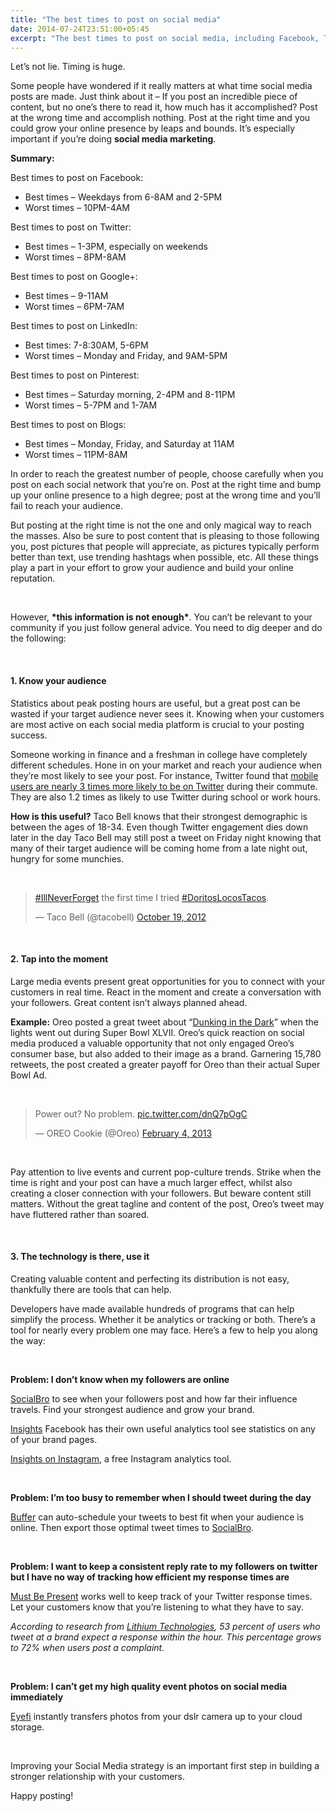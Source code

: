 ```yaml
---
title: "The best times to post on social media"
date: 2014-07-24T23:51:00+05:45
excerpt: "The best times to post on social media, including Facebook, Twitter, Google+, LinkedIn, Pinterest, and blogs."
---
```


<p>Let&#8217;s not lie. Timing is huge.</p>

<p>Some people have wondered if it really matters at what time social media posts are made. Just think about it &#8211; If you post an incredible piece of content, but no one&#8217;s there to read it, how much has it accomplished? Post at the wrong time and accomplish nothing. Post at the right time and you could grow your online presence by leaps and bounds. It&#8217;s especially important if you&#8217;re doing <strong>social media marketing</strong>.</p>

<p><strong>Summary:</strong></p>

<p>Best times to post on Facebook:</p>

<ul>
<li>Best times &#8211; Weekdays from 6-8AM and 2-5PM</li>
<li>Worst times &#8211; 10PM-4AM</li>
</ul>

<p>Best times to post on Twitter:</p>

<ul>
<li>Best times &#8211; 1-3PM, especially on weekends</li>
<li>Worst times &#8211; 8PM-8AM</li>
</ul>

<p>Best times to post on Google+:</p>

<ul>
<li>Best times &#8211; 9-11AM</li>
<li>Worst times &#8211; 6PM-7AM</li>
</ul>

<p>Best times to post on LinkedIn:</p>

<ul>
<li>Best times: 7-8:30AM, 5-6PM</li>
<li>Worst times &#8211; Monday and Friday, and 9AM-5PM</li>
</ul>

<p>Best times to post on Pinterest:</p>

<ul>
<li>Best times &#8211; Saturday morning, 2-4PM and 8-11PM</li>
<li>Worst times &#8211; 5-7PM and 1-7AM</li>
</ul>

<p>Best times to post on Blogs:</p>

<ul>
<li>Best times &#8211; Monday, Friday, and Saturday at 11AM</li>
<li>Worst times &#8211; 11PM-8AM</li>
</ul>

<p>In order to reach the greatest number of people, choose carefully when you post on each social network that you&#8217;re on. Post at the right time and bump up your online presence to a high degree; post at the wrong time and you&#8217;ll fail to reach your audience.</p>

<p>But posting at the right time is not the one and only magical way to reach the masses. Also be sure to post content that is pleasing to those following you, post pictures that people will appreciate, as pictures typically perform better than text, use trending hashtags when possible, etc. All these things play a part in your effort to grow your audience and build your online reputation.</p>

<p>&nbsp;</p>

<p>However, <strong>*this information is not enough*</strong>. You can&#8217;t be relevant to your community if you just follow general advice. You need to dig deeper and do the following:</p>

<p>&nbsp;</p>

<h4>1. Know your audience</h4>

<p>Statistics about peak posting hours are useful, but a great post can be wasted if your target audience never sees it. Knowing when your customers are most active on each social media platform is crucial to your posting success.</p>

<p>Someone working in finance and a freshman in college have completely different schedules. Hone in on your market and reach your audience when they&#8217;re most likely to see your post. For instance, Twitter found that <a href="https://blog.twitter.com/2013/new-compete-study-primary-mobile-users-on-twitter" rel="nofollow" target="_blank">mobile users are nearly 3 times more likely to be on Twitter</a> during their commute. They are also 1.2 times as likely to use Twitter during school or work hours.</p>

<p><strong>How is this useful?</strong> Taco Bell knows that their strongest demographic is between the ages of 18-34. Even though Twitter engagement dies down later in the day Taco Bell may still post a tweet on Friday night knowing that many of their target audience will be coming home from a late night out, hungry for some munchies.</p>

<p>&nbsp;</p>

<blockquote class="twitter-tweet"><p lang="en" dir="ltr"><a href="https://twitter.com/hashtag/IllNeverForget?src=hash&amp;ref_src=twsrc%5Etfw">#IllNeverForget</a> the first time I tried <a href="https://twitter.com/hashtag/DoritosLocosTacos?src=hash&amp;ref_src=twsrc%5Etfw">#DoritosLocosTacos</a>.</p>&mdash; Taco Bell (@tacobell) <a href="https://twitter.com/tacobell/status/259150502519009280?ref_src=twsrc%5Etfw">October 19, 2012</a></blockquote>

<p>&nbsp;</p>

<h4>2. Tap into the moment</h4>

<p>Large media events present great opportunities for you to connect with your customers in real time. React in the moment and create a conversation with your followers. Great content isn&#8217;t always planned ahead.</p>

<p><strong>Example:</strong> Oreo posted a great tweet about &#8220;<a href="http://www.fastcompany.com/3008486/oreos-dunk-dark-strategy-and-future-real-time-marketing" rel="nofollow" target="_blank">Dunking in the Dark</a>&#8221; when the lights went out during Super Bowl XLVII. Oreo&#8217;s quick reaction on social media produced a valuable opportunity that not only engaged Oreo&#8217;s consumer base, but also added to their image as a brand. Garnering 15,780 retweets, the post created a greater payoff for Oreo than their actual Super Bowl Ad.</p>

<p>&nbsp;</p>

<blockquote class="twitter-tweet"><p lang="en" dir="ltr">Power out? No problem. <a href="http://t.co/dnQ7pOgC">pic.twitter.com/dnQ7pOgC</a></p>&mdash; OREO Cookie (@Oreo) <a href="https://twitter.com/Oreo/status/298246571718483968?ref_src=twsrc%5Etfw">February 4, 2013</a></blockquote>

<p>&nbsp;</p>

<p>Pay attention to live events and current pop-culture trends. Strike when the time is right and your post can have a much larger effect, whilst also creating a closer connection with your followers. But beware content still matters. Without the great tagline and content of the post, Oreo&#8217;s tweet may have fluttered rather than soared.</p>

<p>&nbsp;</p>

<h4>3. The technology is there, use it</h4>

<p>Creating valuable content and perfecting its distribution is not easy, thankfully there are tools that can help.</p>

<p>Developers have made available hundreds of programs that can help simplify the process. Whether it be analytics or tracking or both. There&#8217;s a tool for nearly every problem one may face. Here&#8217;s a few to help you along the way:</p>

<p>&nbsp;</p>

<p><strong>Problem: I don&#8217;t know when my followers are online</strong></p>

<p><a href="https://www.socialbro.com/" rel="nofollow" target="_blank">SocialBro</a> to see when your followers post and how far their influence travels. Find your strongest audience and grow your brand.</p>

<p><a href="https://developers.facebook.com/docs/platforminsights/page" rel="nofollow" target="_blank">Insights</a> Facebook has their own useful analytics tool see statistics on any of your brand pages.</p>

<p><a href="https://help.instagram.com/1533933820244654" rel="nofollow" target="_blank">Insights on Instagram</a>, a free Instagram analytics tool.</p>

<!-- <p><a href="http://simplymeasured.com/freebies/instagram-analytics" rel="nofollow" target="_blank">SimplyMeasured</a> a free Instagram analytics tool.</p> -->

<p>&nbsp;</p>

<p><strong>Problem: I&#8217;m too busy to remember when I should tweet during the day</strong></p>

<p><a href="http://blog.bufferapp.com/optimal-best-time-to-tweet-followerwonk-buffer" rel="nofollow" target="_blank">Buffer</a> can auto-schedule your tweets to best fit when your audience is online. Then export those optimal tweet times to <a href="https://www.socialbro.com/" rel="nofollow" target="_blank">SocialBro</a>.</p>

<p>&nbsp;</p>

<p><strong>Problem: I want to keep a consistent reply rate to my followers on twitter but I have no way of tracking how efficient my response times are</strong></p>

<p><a href="http://mustbepresent.com/" rel="nofollow" target="_blank">Must Be Present</a> works well to keep track of your Twitter response times. Let your customers know that you&#8217;re listening to what they have to say.</p>

<p><em>According to research  from <a href="http://www.lithium.com/company/news-room/press-releases/2013/consumers-will-punish-brands-that-fail-to-respond-on-twitter-quickly" rel="nofollow" target="_blank">Lithium Technologies</a>, 53 percent of users who tweet at a brand expect a response within the hour. This percentage grows to 72% when users post a complaint.</em></p>

<p>&nbsp;</p>

<p><strong>Problem:  I can&#8217;t get my high quality event photos on social media immediately</strong></p>

<p><a href="https://www.eyefi.com/" rel="nofollow" target="_blank">Eyefi</a> instantly transfers photos from your dslr camera up to your cloud storage.</p>

<p>&nbsp;</p>

<p>Improving your Social Media strategy is an important first step in building a stronger relationship with your customers.</p>

<p>Happy posting!</p>

<!-- Twitter embed Tweet widgets script -->
<script async src="https://platform.twitter.com/widgets.js" charset="utf-8"></script>
